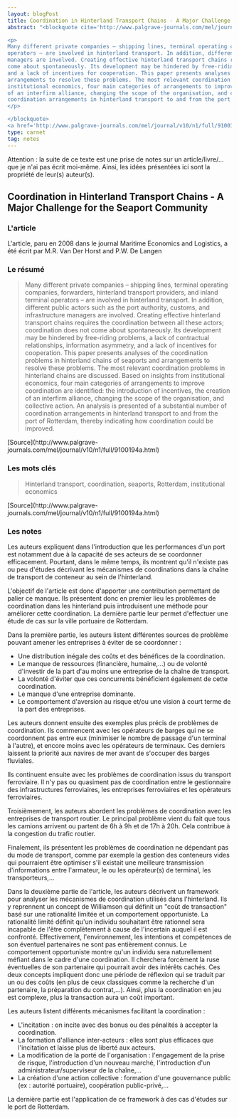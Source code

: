 ```yaml
---
layout: blogPost
title: Coordination in Hinterland Transport Chains - A Major Challenge for the Seaport Community
abstract: "<blockquote cite='http://www.palgrave-journals.com/mel/journal/v10/n1/full/9100194a.html'>

<p>
Many different private companies – shipping lines, terminal operating companies, forwarders, hinterland transport providers, and inland terminal 
operators – are involved in hinterland transport. In addition, different public actors such as the port authority, customs, and infrastructure 
managers are involved. Creating effective hinterland transport chains requires the coordination between all these actors; coordination does not 
come about spontaneously. Its development may be hindered by free-riding problems, a lack of contractual relationships, information asymmetry, 
and a lack of incentives for cooperation. This paper presents analyses of the coordination problems in hinterland chains of seaports and 
arrangements to resolve these problems. The most relevant coordination problems in hinterland chains are discussed. Based on insights from 
institutional economics, four main categories of arrangements to improve coordination are identified: the introduction of incentives, the creation 
of an interfirm alliance, changing the scope of the organisation, and collective action. An analysis is presented of a substantial number of 
coordination arrangements in hinterland transport to and from the port of Rotterdam, thereby indicating how coordination could be improved.
</p>

</blockquote>
<a href='http://www.palgrave-journals.com/mel/journal/v10/n1/full/9100194a.html'>Source</a>"
type: carnet
tag: notes
---
```


Attention &#58; la suite de ce texte est une prise de notes sur un article/livre/... que je n'ai pas écrit moi-même. Ainsi, les idées présentées ici sont la propriété de leur(s) auteur(s).

## Coordination in Hinterland Transport Chains - A Major Challenge for the Seaport Community

### L'article

L'article, paru en 2008 dans le journal Maritime Economics and Logistics, a été écrit par M.R. Van Der Horst and P.W. De Langen

### Le résumé

<blockquote cite="http://www.palgrave-journals.com/mel/journal/v10/n1/full/9100194a.html">

<p>
Many different private companies – shipping lines, terminal operating companies, forwarders, hinterland transport providers, and inland terminal 
operators – are involved in hinterland transport. In addition, different public actors such as the port authority, customs, and infrastructure 
managers are involved. Creating effective hinterland transport chains requires the coordination between all these actors; coordination does not 
come about spontaneously. Its development may be hindered by free-riding problems, a lack of contractual relationships, information asymmetry, 
and a lack of incentives for cooperation. This paper presents analyses of the coordination problems in hinterland chains of seaports and 
arrangements to resolve these problems. The most relevant coordination problems in hinterland chains are discussed. Based on insights from 
institutional economics, four main categories of arrangements to improve coordination are identified: the introduction of incentives, the creation 
of an interfirm alliance, changing the scope of the organisation, and collective action. An analysis is presented of a substantial number of 
coordination arrangements in hinterland transport to and from the port of Rotterdam, thereby indicating how coordination could be improved.
</p>

</blockquote>
[Source](http://www.palgrave-journals.com/mel/journal/v10/n1/full/9100194a.html)

### Les mots clés

<blockquote cite="http://www.palgrave-journals.com/mel/journal/v10/n1/full/9100194a.html">
	Hinterland transport, coordination, seaports, Rotterdam, institutional economics
</blockquote>
[Source](http://www.palgrave-journals.com/mel/journal/v10/n1/full/9100194a.html)

### Les notes

Les auteurs expliquent dans l'introduction que les performances d'un port est notamment due à la capacité de ses acteurs de se coordonner 
efficacement. Pourtant, dans le même temps, ils montrent qu'il n'existe pas ou peu d'études décrivant les mécanismes de coordinations dans la 
chaîne de transport de conteneur au sein de l'hinterland.

L'objectif de l'article est donc d'apporter une contribution permettant de palier ce manque. Ils présentent donc en premier lieu les problèmes 
de coordination dans les hinterland puis introduisent une méthode pour améliorer cette coordination. La dernière partie leur permet d'effectuer une 
étude de cas sur la ville portuaire de Rotterdam.

Dans la première partie, les auteurs listent différentes sources de problème pouvant amener les entreprises à éviter de se coordonner :
- Une distribution inégale des coûts et des bénéfices de la coordination.
- Le manque de ressources (financière, humaine,...) ou de volonté d'investir de la part d'au moins une entreprise de la chaîne de transport.
- La volonté d'éviter que ces concurrents bénéficient également de cette coordination.
- Le manque d'une entreprise dominante.
- Le comportement d'aversion au risque et/ou une vision à court terme de la part des entreprises.

Les auteurs donnent ensuite des exemples plus précis de problèmes de coordination. Ils commencent avec les opérateurs de barges qui ne se 
coordonnent pas entre eux (minimiser le nombre de passage d'un terminal à l'autre), et encore moins avec les opérateurs de terminaux. Ces derniers 
laissent la priorité aux navires de mer avant de s'occuper des barges fluviales.

Ils continuent ensuite avec les problèmes de coordination issus du transport ferroviaire. Il n'y pas ou quasiment pas de coordination entre le 
gestionnaire des infrastructures ferroviaires, les entreprises ferroviaires et les opérateurs ferroviaires.

Troisièmement, les auteurs abordent les problèmes de coordination avec les entreprises de transport routier. Le principal problème vient du fait 
que tous les camions arrivent ou partent de 6h à 9h et de 17h à 20h. Cela contribue à la congestion du trafic routier.

Finalement, ils présentent les problèmes de coordination ne dépendant pas du mode de transport, comme par exemple la gestion des conteneurs vides 
qui pourraient être optimiser s'il existait une meilleure transmission d'informations entre l'armateur, le ou les opérateur(s) de terminal, les 
transporteurs,...


Dans la deuxième partie de l'article, les auteurs décrivent un framework pour analyser les mécanismes de coordination utilisés dans l'hinterland.
Ils y reprennent un concept de Williamson qui définit un "coût de transaction" basé sur une rationalité limitée et un comportement opportuniste.
La rationalité limité définit qu'un individu souhaitant être rationnel sera incapable de l'être complètement à cause de l'incertain auquel il est 
confronté. Effectivement, l'environnement, les intentions et compétences de son éventuel partenaires ne sont pas entièrement connus.
Le comportement opportuniste montre qu'un individu sera naturellement méfiant dans le cadre d'une coordination. Il cherchera forcément la ruse 
éventuelles de son partenaire qui pourrait avoir des intérêts cachés.
Ces deux concepts impliquent donc une période de réflexion qui se traduit par un ou des coûts (en plus de ceux classiques comme la recherche d'un 
partenaire, la préparation du contrat,...). Ainsi, plus la coordination en jeu est complexe, plus la transaction aura un coût important.

Les auteurs listent différents mécanismes facilitant la coordination : 
- L'incitation : on incite avec des bonus ou des pénalités à accepter la coordination.
- La formation d'alliance inter-acteurs : elles sont plus efficaces que l'incitation et laisse plus de liberté aux acteurs.
- La modification de la porté de l'organisation : l'engagement de la prise de risque, l'introduction d'un nouveau marché, l'introduction d'un 
administrateur/superviseur de la chaîne,...
- La création d'une action collective : formation d'une gouvernance public (ex : autorité portuaire), coopération public-privé,...

La dernière partie est l'application de ce framework à des cas d'études sur le port de Rotterdam.







